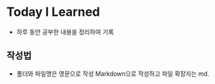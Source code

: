 # Today I Learned

* 하루 동안 공부한 내용을 정리하여 기록

## 작성법

* 폴더와 파일명은 영문으로 작성
 Markdown으로 작성하고 파일 확장자는 md.
